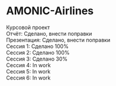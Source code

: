 # AMONIC-Airlines
Курсовой проект</br>
Отчёт: Сделано, внести поправки</br>
Презентация: Сделано, внести поправки</br>
Сессия 1: Сделано 100%</br>
Сессия 2: Сделано 100%</br>
Сессия 3: Сделано 30%</br>
Сессия 4: In work</br>
Сессия 5: In work</br>
Сессия 6: In work
